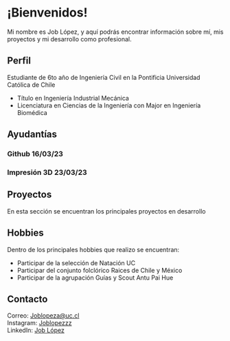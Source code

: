 # ¡Bienvenidos!
Mi nombre es Job López, y aquí podrás encontrar información sobre mí, mis proyectos y mi desarrollo como profesional.

## Perfil
Estudiante de 6to año de Ingeniería Civil en la Pontificia Universidad Católica de Chile
- Título en Ingeniería Industrial Mecánica
- Licenciatura en Ciencias de la Ingeniería con Major en Ingeniería Biomédica

## Ayudantías

### Github 16/03/23

### Impresión 3D 23/03/23

## Proyectos

En esta sección se encuentran los principales proyectos en desarrollo

## Hobbies
Dentro de los principales hobbies que realizo se encuentran:
- Participar de la selección de Natación UC
- Participar del conjunto folclórico Raices de Chile y México
- Participar de la agrupación Guías y Scout Antu Pai Hue

## Contacto
Correo: Joblopeza@uc.cl <br>
Instagram: [Joblopezzz](https://instagram.com/joblopezzz?igshid=YmMyMTA2M2Y=) <br>
LinkedIn: [Job López](https://www.linkedin.com/in/job-l%C3%B3pez-29686b248)  
